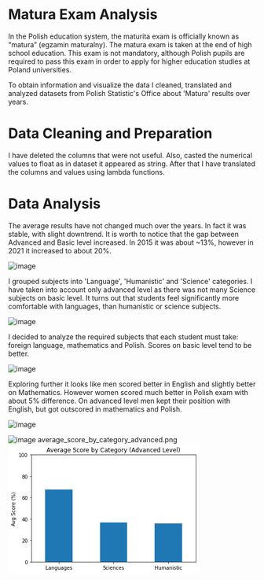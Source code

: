 # Matura Exam Analysis

In the Polish education system, the maturita exam is officially known as “matura” (egzamin maturalny). The matura exam is taken at the end of high school education. 
This exam is not mandatory, although Polish pupils are required to pass this exam in order to apply for higher education studies at Poland universities. 


To obtain information and visualize the data I cleaned, translated and analyzed datasets from Polish Statistic's Office about 'Matura' results over years.

# Data Cleaning and Preparation

I have deleted the columns that were not useful. Also, casted the numerical values to float as in dataset it appeared as string.
After that I have translated the columns and values using lambda functions.

# Data Analysis

The average results have not changed much over the years. In fact it was stable, with slight downtrend. It is worth to notice that the gap between Advanced and Basic level increased. 
In 2015 it was about ~13%, however in 2021 it increased to about 20%.


![image](https://github.com/werelia/matura/assets/69116952/a1ed8ab0-85b0-4c29-8231-f7b1f9e39787)


I grouped subjects into 'Language', 'Humanistic' and 'Science' categories. I have taken into account only advanced level as there was not many Science subjects on basic level.
It turns out that students feel significantly more comfortable with languages, than humanistic or science subjects.

![image](https://github.com/werelia/matura/assets/69116952/dc404e8e-b1b0-44d6-b065-a3dd6b8a7e98)


I decided to analyze the required subjects that each student must take: foreign language, mathematics and Polish.
Scores on basic level tend to be better. 

![image](https://github.com/werelia/matura/assets/69116952/d64df950-a5fb-4b1e-88b1-da951be0f584)



Exploring further it looks like men scored better in English and slightly better on Mathematics. However women scored much better in Polish exam with about 5% difference.
On advanced level men kept their position with English, but got outscored in mathematics and Polish.

![image](https://github.com/werelia/matura/assets/69116952/a1451530-2610-498e-8c30-9aee093bd2f9)

![image](https://github.com/werelia/matura/assets/69116952/035c475c-5145-4abf-be26-7f0ae33555fb)
average_score_by_category_advanced.png
![Alt text](/average_score_by_category_advanced.png?raw=true "")
